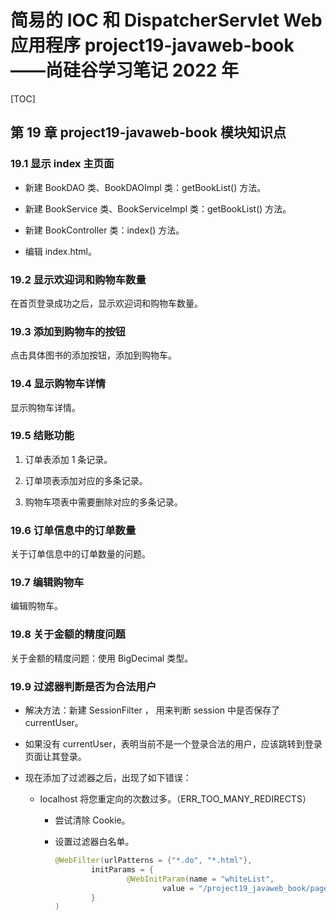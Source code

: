 # 简易的 IOC 和 DispatcherServlet Web 应用程序 project19-javaweb-book——尚硅谷学习笔记 2022 年

[TOC]

## 第 19 章 project19-javaweb-book 模块知识点

### 19.1 显示 index 主页面

- 新建 BookDAO 类、BookDAOImpl 类：getBookList() 方法。

- 新建 BookService 类、BookServiceImpl 类：getBookList() 方法。

- 新建 BookController 类：index() 方法。

- 编辑 index.html。

### 19.2 显示欢迎词和购物车数量

在首页登录成功之后，显示欢迎词和购物车数量。

### 19.3 添加到购物车的按钮

点击具体图书的添加按钮，添加到购物车。

### 19.4 显示购物车详情

显示购物车详情。

### 19.5 结账功能

1. 订单表添加 1 条记录。

2. 订单项表添加对应的多条记录。

3. 购物车项表中需要删除对应的多条记录。

### 19.6 订单信息中的订单数量

关于订单信息中的订单数量的问题。

### 19.7 编辑购物车

编辑购物车。

### 19.8 关于金额的精度问题

关于金额的精度问题：使用 BigDecimal 类型。

### 19.9 过滤器判断是否为合法用户

- 解决方法：新建 SessionFilter ， 用来判断 session 中是否保存了 currentUser。

- 如果没有 currentUser，表明当前不是一个登录合法的用户，应该跳转到登录页面让其登录。

- 现在添加了过滤器之后，出现了如下错误：

  - localhost 将您重定向的次数过多。（ERR_TOO_MANY_REDIRECTS）

    - 尝试清除 Cookie。

    - 设置过滤器白名单。

      ```java
      @WebFilter(urlPatterns = {"*.do", "*.html"},
              initParams = {
                      @WebInitParam(name = "whiteList",
                              value = "/project19_javaweb_book/page.do?operate=page&page=user/login,/project19_javaweb_book/user.do?null")
              }
      )
      ```
